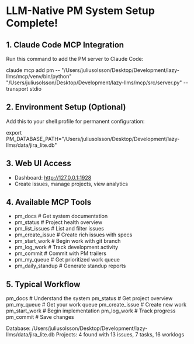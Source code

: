 # LLM-Native PM System Setup Complete!

## 1. Claude Code MCP Integration
Run this command to add the PM server to Claude Code:

claude mcp add pm -- "/Users/juliusolsson/Desktop/Development/lazy-llms/mcp/venv/bin/python" "/Users/juliusolsson/Desktop/Development/lazy-llms/mcp/src/server.py" --transport stdio

## 2. Environment Setup (Optional)
Add this to your shell profile for permanent configuration:

export PM_DATABASE_PATH="/Users/juliusolsson/Desktop/Development/lazy-llms/data/jira_lite.db"

## 3. Web UI Access
- Dashboard: http://127.0.0.1:1928
- Create issues, manage projects, view analytics

## 4. Available MCP Tools
- pm_docs                 # Get system documentation
- pm_status               # Project health overview
- pm_list_issues          # List and filter issues
- pm_create_issue         # Create rich issues with specs
- pm_start_work           # Begin work with git branch
- pm_log_work            # Track development activity
- pm_commit              # Commit with PM trailers
- pm_my_queue            # Get prioritized work queue
- pm_daily_standup       # Generate standup reports

## 5. Typical Workflow
pm_docs                  # Understand the system
pm_status                # Get project overview
pm_my_queue             # Get your work queue
pm_create_issue         # Create new work
pm_start_work           # Begin implementation
pm_log_work             # Track progress
pm_commit               # Save changes

Database: /Users/juliusolsson/Desktop/Development/lazy-llms/data/jira_lite.db
Projects: 4 found with 13 issues, 7 tasks, 16 worklogs

